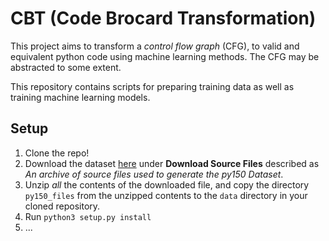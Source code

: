 # CBT (Code Brocard Transformation)

This project aims to transform a *control flow graph* (CFG), to valid and equivalent python code using machine learning methods. The CFG may be abstracted to some extent.

This repository contains scripts for preparing training data as well as training machine learning models.

## Setup
1. Clone the repo!
2. Download the dataset [here](https://eth-sri.github.io/py150) under **Download Source Files** described as *An archive of source files used to generate the py150 Dataset*. 
3. Unzip *all* the contents of the downloaded file, and copy the directory ``py150_files`` from the unzipped contents to the ``data`` directory in your cloned repository.
4. Run ``python3 setup.py install``
5. ...

